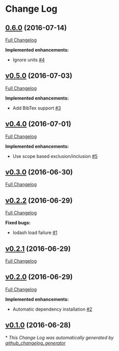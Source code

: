 # Change Log

## [0.6.0](https://github.com/yitzchak/linter-spell-latex/tree/0.6.0) (2016-07-14)
[Full Changelog](https://github.com/yitzchak/linter-spell-latex/compare/v0.5.0...0.6.0)

**Implemented enhancements:**

- Ignore units [\#4](https://github.com/yitzchak/linter-spell-latex/issues/4)

## [v0.5.0](https://github.com/yitzchak/linter-spell-latex/tree/v0.5.0) (2016-07-03)
[Full Changelog](https://github.com/yitzchak/linter-spell-latex/compare/v0.4.0...v0.5.0)

**Implemented enhancements:**

- Add BibTex support [\#3](https://github.com/yitzchak/linter-spell-latex/issues/3)

## [v0.4.0](https://github.com/yitzchak/linter-spell-latex/tree/v0.4.0) (2016-07-01)
[Full Changelog](https://github.com/yitzchak/linter-spell-latex/compare/v0.3.0...v0.4.0)

**Implemented enhancements:**

- Use scope based exclusion/inclusion [\#5](https://github.com/yitzchak/linter-spell-latex/issues/5)

## [v0.3.0](https://github.com/yitzchak/linter-spell-latex/tree/v0.3.0) (2016-06-30)
[Full Changelog](https://github.com/yitzchak/linter-spell-latex/compare/v0.2.2...v0.3.0)

## [v0.2.2](https://github.com/yitzchak/linter-spell-latex/tree/v0.2.2) (2016-06-29)
[Full Changelog](https://github.com/yitzchak/linter-spell-latex/compare/v0.2.1...v0.2.2)

**Fixed bugs:**

- lodash load failure [\#1](https://github.com/yitzchak/linter-spell-latex/issues/1)

## [v0.2.1](https://github.com/yitzchak/linter-spell-latex/tree/v0.2.1) (2016-06-29)
[Full Changelog](https://github.com/yitzchak/linter-spell-latex/compare/v0.2.0...v0.2.1)

## [v0.2.0](https://github.com/yitzchak/linter-spell-latex/tree/v0.2.0) (2016-06-29)
[Full Changelog](https://github.com/yitzchak/linter-spell-latex/compare/v0.1.0...v0.2.0)

**Implemented enhancements:**

- Automatic dependency installation [\#2](https://github.com/yitzchak/linter-spell-latex/issues/2)

## [v0.1.0](https://github.com/yitzchak/linter-spell-latex/tree/v0.1.0) (2016-06-28)


\* *This Change Log was automatically generated by [github_changelog_generator](https://github.com/skywinder/Github-Changelog-Generator)*